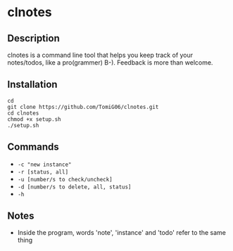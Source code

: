 # clnotes

## Description
clnotes is a command line tool that helps you keep track of your notes/todos, like a pro(grammer) B-). Feedback is more than welcome.

## Installation
```
cd
git clone https://github.com/TomiG06/clnotes.git
cd clnotes
chmod +x setup.sh
./setup.sh
```

## Commands
* `-c "new instance"`
* `-r [status, all]`
* `-u [number/s to check/uncheck]`
* `-d [number/s to delete, all, status]`
* `-h`

## Notes

* Inside the program, words 'note', 'instance' and 'todo' refer to the same thing
